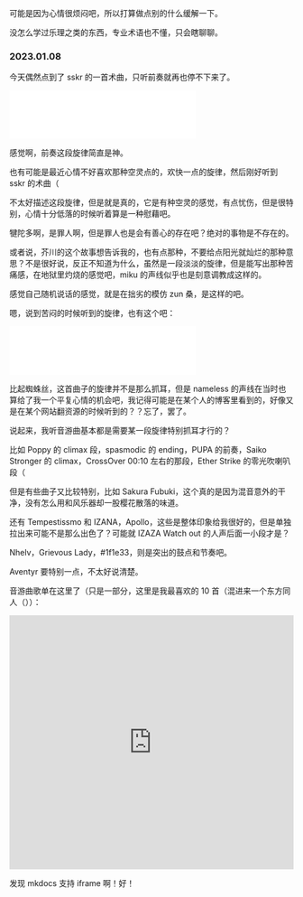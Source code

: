 
可能是因为心情很烦闷吧，所以打算做点别的什么缓解一下。

没怎么学过乐理之类的东西，专业术语也不懂，只会瞎聊聊。

### 2023.01.08

今天偶然点到了 sskr 的一首术曲，只听前奏就再也停不下来了。

<iframe frameborder="no" border="0" marginwidth="0" marginheight="0" width=330 height=86 src="//music.163.com/outchain/player?type=2&id=26440351&auto=1&height=66"></iframe>

感觉啊，前奏这段旋律简直是神。

也有可能是最近心情不好喜欢那种空灵点的，欢快一点的旋律，然后刚好听到 sskr 的术曲（

不太好描述这段旋律，但是就是真的，它是有种空灵的感觉，有点忧伤，但是很特别，心情十分低落的时候听着算是一种慰藉吧。

犍陀多啊，是罪人啊，但是罪人也是会有善心的存在吧？绝对的事物是不存在的。

或者说，芥川的这个故事想告诉我的，也有点那种，不要给点阳光就灿烂的那种意思？不是很好说，反正不知道为什么，虽然是一段淡淡的旋律，但是能写出那种苦痛感，在地狱里灼烧的感觉吧，miku 的声线似乎也是刻意调教成这样的。

感觉自己随机说话的感觉，就是在拙劣的模仿 zun 桑，是这样的吧。

嗯，说到苦闷的时候听到的旋律，也有这个吧：  

<iframe frameborder="no" border="0" marginwidth="0" marginheight="0" width=330 height=86 src="//music.163.com/outchain/player?type=2&id=38689097&auto=1&height=66"></iframe>

比起蜘蛛丝，这首曲子的旋律并不是那么抓耳，但是 nameless 的声线在当时也算给了我一个平复心情的机会吧，我记得可能是在某个人的博客里看到的，好像又是在某个网站翻资源的时候听到的？？忘了，罢了。

说起来，我听音游曲基本都是需要某一段旋律特别抓耳才行的？

比如 Poppy 的 climax 段，spasmodic 的 ending，PUPA 的前奏，Saiko Stronger 的 climax，CrossOver 00:10 左右的那段，Ether Strike 的零光吹喇叭段（

但是有些曲子又比较特别，比如 Sakura Fubuki，这个真的是因为混音意外的干净，没有怎么用和风乐器却一股樱花散落的味道。

还有 Tempestissmo 和 IZANA，Apollo，这些是整体印象给我很好的，但是单独拉出来可能不是那么出色了？可能就 IZAZA Watch out 的人声后面一小段才是？

Nhelv，Grievous Lady，#1f1e33，则是突出的鼓点和节奏吧。

Aventyr 要特别一点，不太好说清楚。

音游曲歌单在这里了（只是一部分，这里是我最喜欢的 10 首（混进来一个东方同人（））：

<iframe src="https://music.163.com/outchain/player?type=0&id=7845313219&auto=0&height=1430" width="100%" height="450" frameborder="no" marginwidth="0" marginheight="0"></iframe> 

发现 mkdocs 支持 iframe 啊！好！